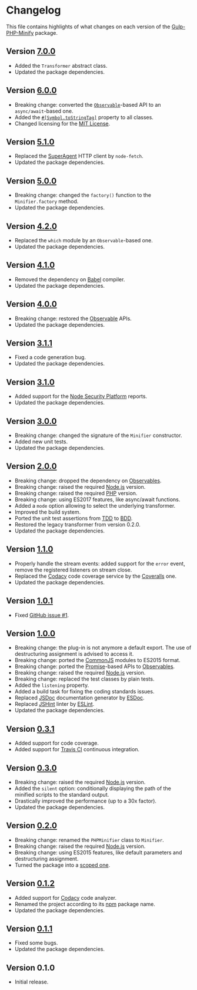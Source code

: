 # Changelog
This file contains highlights of what changes on each version of the [Gulp-PHP-Minify](https://github.com/cedx/gulp-php-minify) package.

## Version [7.0.0](https://github.com/cedx/gulp-php-minify/compare/v6.0.0...v7.0.0)
- Added the `Transformer` abstract class.
- Updated the package dependencies.

## Version [6.0.0](https://github.com/cedx/gulp-php-minify/compare/v5.1.0...v6.0.0)
- Breaking change: converted the [`Observable`](http://reactivex.io/intro.html)-based API to an `async/await`-based one.
- Added the [`#[Symbol.toStringTag]`](https://developer.mozilla.org/en-US/docs/Web/JavaScript/Reference/Global_Objects/Symbol/toStringTag) property to all classes.
- Changed licensing for the [MIT License](https://opensource.org/licenses/MIT).

## Version [5.1.0](https://github.com/cedx/gulp-php-minify/compare/v5.0.0...v5.1.0)
- Replaced the [SuperAgent](https://visionmedia.github.io/superagent) HTTP client by `node-fetch`.
- Updated the package dependencies.

## Version [5.0.0](https://github.com/cedx/gulp-php-minify/compare/v4.2.0...v5.0.0)
- Breaking change: changed the `factory()` function to the `Minifier.factory` method.
- Updated the package dependencies.

## Version [4.2.0](https://github.com/cedx/gulp-php-minify/compare/v4.1.0...v4.2.0)
- Replaced the `which` module by an `Observable`-based one.
- Updated the package dependencies.

## Version [4.1.0](https://github.com/cedx/gulp-php-minify/compare/v4.0.0...v4.1.0)
- Removed the dependency on [Babel](https://babeljs.io) compiler.
- Updated the package dependencies.

## Version [4.0.0](https://github.com/cedx/gulp-php-minify/compare/v3.1.1...v4.0.0)
- Breaking change: restored the [Observable](http://reactivex.io/intro.html) APIs.
- Updated the package dependencies.

## Version [3.1.1](https://github.com/cedx/gulp-php-minify/compare/v3.1.0...v3.1.1)
- Fixed a code generation bug.
- Updated the package dependencies.

## Version [3.1.0](https://github.com/cedx/gulp-php-minify/compare/v3.0.0...v3.1.0)
- Added support for the [Node Security Platform](https://nodesecurity.io) reports.
- Updated the package dependencies.

## Version [3.0.0](https://github.com/cedx/gulp-php-minify/compare/v2.0.0...v3.0.0)
- Breaking change: changed the signature of the `Minifier` constructor.
- Added new unit tests.
- Updated the package dependencies.

## Version [2.0.0](https://github.com/cedx/gulp-php-minify/compare/v1.1.0...v2.0.0)
- Breaking change: dropped the dependency on [Observables](http://reactivex.io/intro.html).
- Breaking change: raised the required [Node.js](https://nodejs.org) version.
- Breaking change: raised the required [PHP](https://secure.php.net) version.
- Breaking change: using ES2017 features, like async/await functions.
- Added a `mode` option allowing to select the underlying transformer.
- Improved the build system.
- Ported the unit test assertions from [TDD](https://en.wikipedia.org/wiki/Test-driven_development) to [BDD](https://en.wikipedia.org/wiki/Behavior-driven_development).
- Restored the legacy transformer from version 0.2.0.
- Updated the package dependencies.

## Version [1.1.0](https://github.com/cedx/gulp-php-minify/compare/v1.0.1...v1.1.0)
- Properly handle the stream events: added support for the `error` event, remove the registered listeners on stream close.
- Replaced the [Codacy](https://www.codacy.com) code coverage service by the [Coveralls](https://coveralls.io) one.
- Updated the package dependencies.

## Version [1.0.1](https://github.com/cedx/gulp-php-minify/compare/v1.0.0...v1.0.1)
- Fixed [GitHub issue #1](https://github.com/cedx/gulp-php-minify/issues/1).

## Version [1.0.0](https://github.com/cedx/gulp-php-minify/compare/v0.3.1...v1.0.0)
- Breaking change: the plug-in is not anymore a default export. The use of destructuring assignment is advised to access it.
- Breaking change: ported the [CommonJS](https://nodejs.org/api/modules.html) modules to ES2015 format.
- Breaking change: ported the [Promise](https://developer.mozilla.org/en-US/docs/Web/JavaScript/Reference/Global_Objects/Promise)-based APIs to [Observables](http://reactivex.io/intro.html).
- Breaking change: raised the required [Node.js](https://nodejs.org) version.
- Breaking change: replaced the test classes by plain tests.
- Added the `listening` property.
- Added a build task for fixing the coding standards issues.
- Replaced [JSDoc](http://usejsdoc.org) documentation generator by [ESDoc](https://esdoc.org).
- Replaced [JSHint](http://jshint.com) linter by [ESLint](http://eslint.org).
- Updated the package dependencies.

## Version [0.3.1](https://github.com/cedx/gulp-php-minify/compare/v0.3.0...v0.3.1)
- Added support for code coverage.
- Added support for [Travis CI](https://travis-ci.org) continuous integration.

## Version [0.3.0](https://github.com/cedx/gulp-php-minify/compare/v0.2.0...v0.3.0)
- Breaking change: raised the required [Node.js](https://nodejs.org) version.
- Added the `silent` option: conditionally displaying the path of the minified scripts to the standard output.
- Drastically improved the performance (up to a 30x factor).
- Updated the package dependencies.

## Version [0.2.0](https://github.com/cedx/gulp-php-minify/compare/v0.1.2...v0.2.0)
- Breaking change: renamed the `PHPMinifier` class to `Minifier`.
- Breaking change: raised the required [Node.js](https://nodejs.org) version.
- Breaking change: using ES2015 features, like default parameters and destructuring assignment.
- Turned the package into a [scoped one](https://docs.npmjs.com/getting-started/scoped-packages).

## Version [0.1.2](https://github.com/cedx/gulp-php-minify/compare/v0.1.1...v0.1.2)
- Added support for [Codacy](https://www.codacy.com) code analyzer.
- Renamed the project according to its [npm](https://www.npmjs.com) package name.
- Updated the package dependencies.

## Version [0.1.1](https://github.com/cedx/gulp-php-minify/compare/v0.1.0...v0.1.1)
- Fixed some bugs.
- Updated the package dependencies.

## Version 0.1.0
- Initial release.
